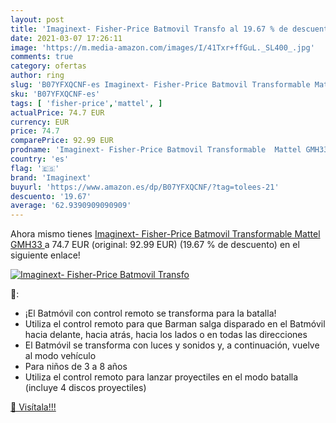 ```yaml
---
layout: post
title: 'Imaginext- Fisher-Price Batmovil Transfo al 19.67 % de descuento'
date: 2021-03-07 17:26:11
image: 'https://m.media-amazon.com/images/I/41Txr+ffGuL._SL400_.jpg'
comments: true
category: ofertas
author: ring
slug: 'B07YFXQCNF-es Imaginext- Fisher-Price Batmovil Transformable Mattel GMH33'
sku: 'B07YFXQCNF-es'
tags: [ 'fisher-price','mattel', ]
actualPrice: 74.7 EUR
currency: EUR
price: 74.7
comparePrice: 92.99 EUR
prodname: 'Imaginext- Fisher-Price Batmovil Transformable  Mattel GMH33 '
country: 'es'
flag: '🇪🇸'
brand: 'Imaginext'
buyurl: 'https://www.amazon.es/dp/B07YFXQCNF/?tag=tolees-21'
descuento: '19.67'
average: '62.9390909090909'
---
```


Ahora mismo tienes [Imaginext- Fisher-Price Batmovil Transformable  Mattel GMH33 ](https://www.amazon.es/dp/B07YFXQCNF/?tag=tolees-21) a 74.7 EUR (original: 92.99 EUR) (19.67 %  de descuento) en el siguiente enlace!

[![Imaginext- Fisher-Price Batmovil Transfo](https://m.media-amazon.com/images/I/41Txr+ffGuL._SL400_.jpg)](https://www.amazon.es/dp/B07YFXQCNF/?tag=tolees-21)

🔎:

- ¡El Batmóvil con control remoto se transforma para la batalla!
- Utiliza el control remoto para que Barman salga disparado en el Batmóvil hacia delante, hacia atrás, hacia los lados o en todas las direcciones
- El Batmóvil se transforma con luces y sonidos y, a continuación, vuelve al modo vehículo
- Para niños de 3 a 8 años
- Utiliza el control remoto para lanzar proyectiles en el modo batalla (incluye 4 discos proyectiles)

[🛒 Visítala!!!](https://www.amazon.es/dp/B07YFXQCNF/?tag=tolees-21)
